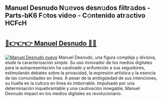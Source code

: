 ## Manuel Desnudo N𝚞𝚎vos desn𝚞dos filtr𝚊dos - Parts-bK6 F𝚘tos vid𝚎o - C𝚘ntenido atr𝚊ctivo HCFcH

# <h2><a href="http://mb4m8y8.tromn.icu/?c=Manuel+Desnudo">🔗👉👉👉 Manuel Desnudo 🔗🔗</a></h2>

[![Manuel Desnudo nuevo](https://i.imgur.com/pEAQMta.gif)](http://mb4m8y8.tromn.icu/?c=Manuel+Desnudo)
Manuel Desnudo, una figura compleja y divisiva, elude la caracterización simple. Su uso innovador de los medios digitales para la autopresentación ha cautivado y enfurecido a sus seguidores, estimulando debates sobre la privacidad, la expresión artística y la esencia de las comunidades en línea. A pesar de la ambigüedad de sus intenciones, su huella en la cultura en línea es imborrable. Impulsado por una determinación inquebrantable y una cautivación innegable, Manuel Desnudo impact en los medios digitales es revolucionario.
